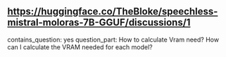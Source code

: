 ## https://huggingface.co/TheBloke/speechless-mistral-moloras-7B-GGUF/discussions/1

contains_question: yes
question_part: How to calculate Vram need? How can I calculate the VRAM needed for each model?